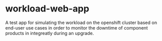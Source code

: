# workload-web-app
A test app for simulating the workload on the openshift cluster based on end-user use cases in order to monitor the downtime of component products in integreatly during an upgrade.

